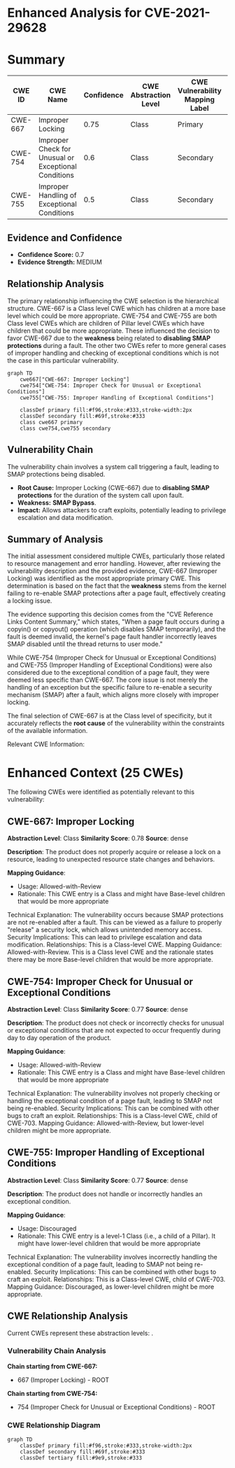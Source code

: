 # Enhanced Analysis for CVE-2021-29628

# Summary
| CWE ID | CWE Name | Confidence | CWE Abstraction Level | CWE Vulnerability Mapping Label | CWE-Vulnerability Mapping Notes |
|---|---|---|---|---|---|
| CWE-667 | Improper Locking | 0.75 | Class | Primary | Allowed-with-Review |
| CWE-754 | Improper Check for Unusual or Exceptional Conditions | 0.6 | Class | Secondary | Allowed-with-Review |
| CWE-755 | Improper Handling of Exceptional Conditions | 0.5 | Class | Secondary | Discouraged |

## Evidence and Confidence

*   **Confidence Score:** 0.7
*   **Evidence Strength:** MEDIUM

## Relationship Analysis
The primary relationship influencing the CWE selection is the hierarchical structure. CWE-667 is a Class level CWE which has children at a more base level which could be more appropriate. CWE-754 and CWE-755 are both Class level CWEs which are children of Pillar level CWEs which have children that could be more appropriate. These influenced the decision to favor CWE-667 due to the **weakness** being related to **disabling SMAP protections** during a fault. The other two CWEs refer to more general cases of improper handling and checking of exceptional conditions which is not the case in this particular vulnerability.

```mermaid
graph TD
    cwe667["CWE-667: Improper Locking"]
    cwe754["CWE-754: Improper Check for Unusual or Exceptional Conditions"]
    cwe755["CWE-755: Improper Handling of Exceptional Conditions"]

    classDef primary fill:#f96,stroke:#333,stroke-width:2px
    classDef secondary fill:#69f,stroke:#333
    class cwe667 primary
    class cwe754,cwe755 secondary
```

## Vulnerability Chain
The vulnerability chain involves a system call triggering a fault, leading to SMAP protections being disabled.
  - **Root Cause:** Improper Locking (CWE-667) due to **disabling SMAP protections** for the duration of the system call upon fault.
  - **Weakness:** **SMAP Bypass**.
  - **Impact:** Allows attackers to craft exploits, potentially leading to privilege escalation and data modification.

## Summary of Analysis
The initial assessment considered multiple CWEs, particularly those related to resource management and error handling. However, after reviewing the vulnerability description and the provided evidence, CWE-667 (Improper Locking) was identified as the most appropriate primary CWE. This determination is based on the fact that the **weakness** stems from the kernel failing to re-enable SMAP protections after a page fault, effectively creating a locking issue.

The evidence supporting this decision comes from the "CVE Reference Links Content Summary," which states, "When a page fault occurs during a copyin() or copyout() operation (which disables SMAP temporarily), and the fault is deemed invalid, the kernel's page fault handler incorrectly leaves SMAP disabled until the thread returns to user mode."

While CWE-754 (Improper Check for Unusual or Exceptional Conditions) and CWE-755 (Improper Handling of Exceptional Conditions) were also considered due to the exceptional condition of a page fault, they were deemed less specific than CWE-667. The core issue is not merely the handling of an exception but the specific failure to re-enable a security mechanism (SMAP) after a fault, which aligns more closely with improper locking.

The final selection of CWE-667 is at the Class level of specificity, but it accurately reflects the **root cause** of the vulnerability within the constraints of the available information.

Relevant CWE Information:

# Enhanced Context (25 CWEs)
The following CWEs were identified as potentially relevant to this vulnerability:

## CWE-667: Improper Locking
**Abstraction Level**: Class
**Similarity Score**: 0.78
**Source**: dense

**Description**:
The product does not properly acquire or release a lock on a resource, leading to unexpected resource state changes and behaviors.

**Mapping Guidance**:
- Usage: Allowed-with-Review
- Rationale: This CWE entry is a Class and might have Base-level children that would be more appropriate

Technical Explanation:
The vulnerability occurs because SMAP protections are not re-enabled after a fault. This can be viewed as a failure to properly "release" a security lock, which allows unintended memory access.
Security Implications: This can lead to privilege escalation and data modification.
Relationships: This is a Class-level CWE.
Mapping Guidance: Allowed-with-Review. This is a Class level CWE and the rationale states there may be more Base-level children that would be more appropriate.

## CWE-754: Improper Check for Unusual or Exceptional Conditions
**Abstraction Level**: Class
**Similarity Score**: 0.77
**Source**: dense

**Description**:
The product does not check or incorrectly checks for unusual or exceptional conditions that are not expected to occur frequently during day to day operation of the product.

**Mapping Guidance**:
- Usage: Allowed-with-Review
- Rationale: This CWE entry is a Class and might have Base-level children that would be more appropriate

Technical Explanation:
The vulnerability involves not properly checking or handling the exceptional condition of a page fault, leading to SMAP not being re-enabled.
Security Implications: This can be combined with other bugs to craft an exploit.
Relationships: This is a Class-level CWE, child of CWE-703.
Mapping Guidance: Allowed-with-Review, but lower-level children might be more appropriate.

## CWE-755: Improper Handling of Exceptional Conditions
**Abstraction Level**: Class
**Similarity Score**: 0.77
**Source**: dense

**Description**:
The product does not handle or incorrectly handles an exceptional condition.

**Mapping Guidance**:
- Usage: Discouraged
- Rationale: This CWE entry is a level-1 Class (i.e., a child of a Pillar). It might have lower-level children that would be more appropriate

Technical Explanation:
The vulnerability involves incorrectly handling the exceptional condition of a page fault, leading to SMAP not being re-enabled.
Security Implications: This can be combined with other bugs to craft an exploit.
Relationships: This is a Class-level CWE, child of CWE-703.
Mapping Guidance: Discouraged, as lower-level children might be more appropriate.


## CWE Relationship Analysis

Current CWEs represent these abstraction levels: .


### Vulnerability Chain Analysis

**Chain starting from CWE-667:**
- 667 (Improper Locking) - ROOT


**Chain starting from CWE-754:**
- 754 (Improper Check for Unusual or Exceptional Conditions) - ROOT



### CWE Relationship Diagram

```mermaid
graph TD
    classDef primary fill:#f96,stroke:#333,stroke-width:2px
    classDef secondary fill:#69f,stroke:#333
    classDef tertiary fill:#9e9,stroke:#333
```
